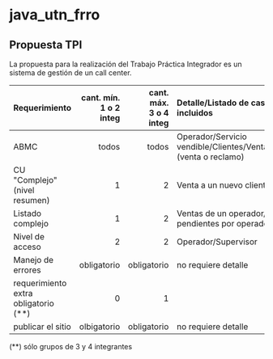 # java_utn_frro
## Propuesta TPI

La propuesta para la realización del Trabajo Práctica Integrador es un sistema de gestión de un call center.



|Requerimiento|cant. mín.<br>1 o 2 integ|cant. máx.<br>3 o 4 integ|Detalle/Listado de casos incluidos|
|:-|-:|-:|:-|
|ABMC|todos|todos|Operador/Servicio vendible/Clientes/Ventas/Llamadas (venta o reclamo)
|CU "Complejo"(nivel resumen)|1|2|Venta a un nuevo cliente
|Listado complejo|1|2|Ventas de un operador/Reclamos pendientes por operador
|Nivel de acceso|2|2|Operador/Supervisor
|Manejo de errores|obligatorio|obligatorio|no requiere detalle|
|requerimiento extra obligatorio (**)|0|1|
|publicar el sitio|olbigatorio|obligatorio|no requiere detalle|

(\*\*) sólo grupos de 3 y 4 integrantes
